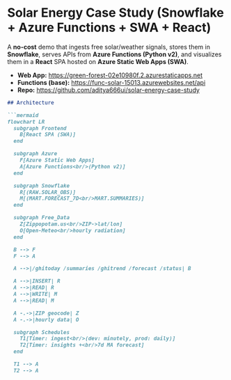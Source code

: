# Solar Energy Case Study (Snowflake + Azure Functions + SWA + React)

A **no-cost** demo that ingests free solar/weather signals, stores them in **Snowflake**, serves APIs from **Azure Functions (Python v2)**, and visualizes them in a **React** SPA hosted on **Azure Static Web Apps (SWA)**.

- **Web App:** https://green-forest-02e10980f.2.azurestaticapps.net  
- **Functions (base):** https://func-solar-15013.azurewebsites.net/api  
- **Repo:** https://github.com/aditya666ui/solar-energy-case-study

```markdown
## Architecture

```mermaid
flowchart LR
  subgraph Frontend
    B[React SPA (SWA)]
  end

  subgraph Azure
    F[Azure Static Web Apps]
    A[Azure Functions<br/>(Python v2)]
  end

  subgraph Snowflake
    R[(RAW.SOLAR_OBS)]
    M[(MART.FORECAST_7D<br/>MART.SUMMARIES)]
  end

  subgraph Free_Data
    Z[Zippopotam.us<br/>ZIP->lat/lon]
    O[Open-Meteo<br/>hourly radiation]
  end

  B --> F
  F --> A

  A -->|/ghitoday /summaries /ghitrend /forecast /status| B

  A -->|INSERT| R
  A -->|READ| R
  A -->|WRITE| M
  A -->|READ| M

  A -.->|ZIP geocode| Z
  A -.->|hourly data| O

  subgraph Schedules
    T1[Timer: ingest<br/>(dev: minutely, prod: daily)]
    T2[Timer: insights +<br/>7d MA forecast]
  end

  T1 --> A
  T2 --> A
